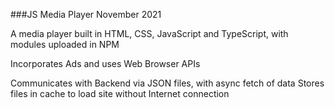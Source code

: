 ###JS Media Player
November 2021

A media player built in HTML, CSS, JavaScript and TypeScript, with modules uploaded in NPM

Incorporates Ads and uses Web Browser APIs

Communicates with Backend via JSON files, with async fetch of data
Stores files in cache to load site without Internet connection